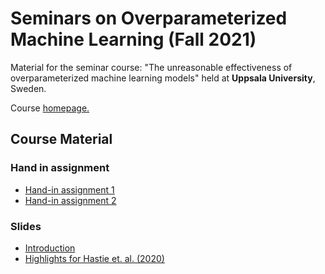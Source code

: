 # Seminars on Overparameterized Machine Learning (Fall 2021)
Material for the seminar course: "The unreasonable effectiveness of overparameterized machine learning models" held at 
**Uppsala University**, Sweden.

Course [homepage.](http://www.it.uu.se/research/systems_and_control/education/2021/overparameterized-ml)

## Course Material

### Hand in assignment

- [Hand-in assignment 1](./assignments/ha1-belkin/ha1-description.pdf)
- [Hand-in assignment 2](./assignments/ha2-hastie/ha2-description.pdf)

### Slides

- [Introduction](./slides/intro.pdf)
- [Highlights for Hastie et. al. (2020)](./slides/highlights-hastie.pdf)

